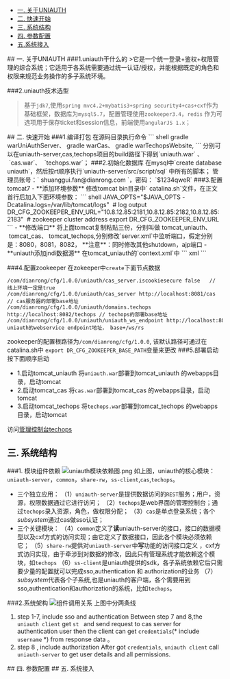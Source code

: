 * [一. 关于UNIAUTH](#about)
* [二. 快速开始](#quickstart)
* [三. 系统结构](#architecture)
* [四. 参数配置](#configuration)
* [五.系统接入](#integration)

<a id='about'/>
## 一. 关于UNIAUTH
###1.uniauth干什么的
>它是一个统一登录+鉴权+权限管理的综合系统；它适用于各系统需要通过统一认证/授权，并能根据既定的角色和权限来规范业务操作的多子系统环境。 

###2.uniauth技术选型
> 基于`jdk7`,使用`spring mvc4.2+mybatis3+spring security4+cas+cxf`作为基础框架，数据库为`mysql5.7`，配置管理使用`zookeeper3.4`，`redis` 作为可选项用于保存ticket和session信息，前端使用`angularJS 1.x`；

<a id='quickstart'/>
## 二. 快速开始
###1.编译打包
在源码目录执行命令
``` shell 
gradle warUniAuthServer、 gradle warCas、 gradle warTechopsWebsite, 
```
分别可以在uniauth-server,cas,techops项目的build路径下得到`uniauth.war` 、  `cas.war`、  `techops.war`；
###2.初始化数据库
在mysql中`create database uniauth`，然后按rt顺序执行`uniauth-server/src/script/sql`  中所有的脚本；
管理员账号：` shuanggui.fan@dianrong.com `，密码： `$1234qweR`
###3.配置tomcat7
- **添加环境参数**
修改tomcat bin目录中` catalina.sh`文件，在正文首行后加入下面环境参数：
``` shell
JAVA_OPTS="$JAVA_OPTS -Dcatalina.logs=/var/lib/tomcat/logs"  # log output
DR_CFG_ZOOKEEPER_ENV_URL="10.8.12.85:2181,10.8.12.85:2182,10.8.12.85:2183"  # zookeeper cluster address
export DR_CFG_ZOOKEEPER_ENV_URL 
```
- **修改端口**
将上面tomcat复制粘贴三份，分别叫做 tomcat_uniauth、  tomcat_cas、 tomcat_techops,分别修改`server.xml`中监听端口，假定分别是：8080，8081，8082，
**注意**：同时修改其他shutdown，ajp端口
- **uniauth添加jndi数据源**
在tomcat_uniauth的`context.xml`中
``` xml
<Resource name="jdbc/uniauth" auth="Container" type="javax.sql.DataSource" driverClassName="com.mysql.jdbc.Driver" url="jdbc:mysql://localhost:3306/uniauth?useUnicode=true&characterEncoding=utf8" username="root" password="root" maxActive="50" maxIdle="20" maxWait="200" />
```

###4.配置zookeeper
在zokeeper中`create`下面节点数据
```shell
/com/dianrong/cfg/1.0.0/uniauth/cas_server.iscookiesecure false   // 线上环境一定是true
/com/dianrong/cfg/1.0.0/uniauth/cas_server http://localhost:8081/cas // cas服务器的部署base地址
/com/dianrong/cfg/1.0.0/uniauth/domains.techops http://localhost:8082/techops // techops的部署base地址
/com/dianrong/cfg/1.0.0/uniauth/uniauth_ws_endpoint http://localhost:8080/uniauth/ws/rs  // uniauth的webservice endpoint地址， base+/ws/rs
```
zookeeper的配置根路径为`/com/dianrong/cfg/1.0.0`, 该默认路径可通过在catalina.sh中 `export DR_CFG_ZOOKEEPER_BASE_PATH`变量来更改
###5.部署启动
 按下面顺序启动
* 1.启动tomcat_uniauth
将`uniauth.war`部署到tomcat_uniauth 的webapps目录，启动tomcat
* 2.启动tomcat_cas
将`cas.war`部署到tomcat_cas 的webapps目录，启动tomcat
* 3.启动tomcat_techops
将`techops.war`部署到tomcat_techops 的webapps目录，启动tomcat

访问[管理控制台techops](http://localhost:8082/techops)
<a id='architecture' />
## 三. 系统结构
###1. 模块组件依赖
![uniauth模块依赖图.png](http://upload-images.jianshu.io/upload_images/4122900-04105bd9cba75464.png?imageMogr2/auto-orient/strip%7CimageView2/2/w/1240)
如上图，uniauth的核心模块：`uniauth-server`，`common`，`share-rw`，`ss-client`,`cas`,`techops`。
- 三个独立应用：
（1）`uniauth-server`是提供数据访问的`REST`服务；用户，资源，权限数据通过它进行访问；
（2）`techops`是web界面的管理控制台；通过`techops`录入资源，角色，做权限分配；
（3）`cas`是单点登录系统；各个*subsystem*通过cas做sso认证；
- 三个关键模块：
（4）`common`定义了**读**uniauth-server的接口，接口的数据模型以及cxf方式的访问实现；由它定义了数据接口，因此各个模块必须依赖它；
（5）`share-rw`提供对`uniauth-server`中**写**功能的访问接口定义  ，cxf方式访问实现，由于牵涉到对数据的修改，因此只有管理系统才能依赖这个模块，如`techops`
（6）`ss-client`是uniauth提供的sdk，各子系统依赖它后只需要少量的配置就可以完成sso,authentication 和 authorization的业务
（7）*subsystem*代表各个子系统,也是uniauth的客户端，各个需要用到sso,authentication和authorization的系统，比如`techops`。

###2.系统架构
![组件调用关系](http://upload-images.jianshu.io/upload_images/4122900-c9db4273269a3aaa.png?imageMogr2/auto-orient/strip%7CimageView2/2/w/1240)
上图中分两条线 
1. step 1-7, include sso and authentication
Between step 7 and 8,the `uniauth client` get `st ` and send request to cas server for authentication user then the client can get `credentials`(* include `username` *) from response data 。
2. step 8 , include authorization
After got `credentials`, `uniauth client`  call `uniauth-server` to get user details and all permissions.

<a id='configuration'/>
## 四. 参数配置

<a id='integration'/>
## 五. 系统接入